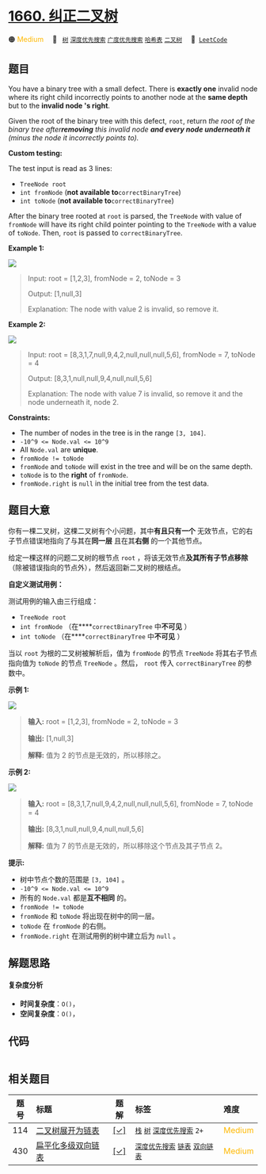 # [1660. 纠正二叉树](https://leetcode.com/problems/correct-a-binary-tree)

🟠 <font color=#ffb800>Medium</font>&emsp; 🔖&ensp; [`树`](/tag/tree.md) [`深度优先搜索`](/tag/depth-first-search.md) [`广度优先搜索`](/tag/breadth-first-search.md) [`哈希表`](/tag/hash-table.md) [`二叉树`](/tag/binary-tree.md)&emsp; 🔗&ensp;[`LeetCode`](https://leetcode.com/problems/correct-a-binary-tree)

## 题目

You have a binary tree with a small defect. There is **exactly one** invalid
node where its right child incorrectly points to another node at the **same
depth** but to the **invalid node 's right**.

Given the root of the binary tree with this defect, `root`, return _the root
of the binary tree after**removing** this invalid node **and every node
underneath it** (minus the node it incorrectly points to)._

**Custom testing:**

The test input is read as 3 lines:

  * `TreeNode root`
  * `int fromNode` (**not available to**`correctBinaryTree`)
  * `int toNode` (**not available to**`correctBinaryTree`)

After the binary tree rooted at `root` is parsed, the `TreeNode` with value of
`fromNode` will have its right child pointer pointing to the `TreeNode` with a
value of `toNode`. Then, `root` is passed to `correctBinaryTree`.



**Example 1:**

**![](https://fastly.jsdelivr.net/gh/doocs/leetcode@main/solution/1600-1699/1660.Correct%20a%20Binary%20Tree/images/ex1v2.png)**

> 
> 
> Input: root = [1,2,3], fromNode = 2, toNode = 3
> 
> 
> 
> Output: [1,null,3]
> 
> 
> 
> Explanation: The node with value 2 is invalid, so remove it.
> 
> 

**Example 2:**

**![](https://fastly.jsdelivr.net/gh/doocs/leetcode@main/solution/1600-1699/1660.Correct%20a%20Binary%20Tree/images/ex2v3.png)**

> 
> 
> Input: root = [8,3,1,7,null,9,4,2,null,null,null,5,6], fromNode = 7, toNode = 4
> 
> 
> 
> Output: [8,3,1,null,null,9,4,null,null,5,6]
> 
> 
> 
> Explanation: The node with value 7 is invalid, so remove it and the node underneath it, node 2.
> 
> 

**Constraints:**

  * The number of nodes in the tree is in the range `[3, 104]`.
  * `-10^9 <= Node.val <= 10^9`
  * All `Node.val` are **unique**.
  * `fromNode != toNode`
  * `fromNode` and `toNode` will exist in the tree and will be on the same depth.
  * `toNode` is to the **right** of `fromNode`.
  * `fromNode.right` is `null` in the initial tree from the test data.


## 题目大意

你有一棵二叉树，这棵二叉树有个小问题，其中**有且只有一个** 无效节点，它的右子节点错误地指向了与其在**同一层** 且在其**右侧** 的一个其他节点。

给定一棵这样的问题二叉树的根节点 `root` ，将该无效节点**及其所有子节点移除** （除被错误指向的节点外），然后返回新二叉树的根结点。

**自定义测试用例：**

测试用例的输入由三行组成：

  * `TreeNode root`
  * `int fromNode` （在****`correctBinaryTree` 中**不可见** ）
  * `int toNode` （在****`correctBinaryTree` 中**不可见** ）

当以 `root` 为根的二叉树被解析后，值为 `fromNode` 的节点 `TreeNode` 将其右子节点指向值为 `toNode` 的节点
`TreeNode` 。然后， `root` 传入 `correctBinaryTree` 的参数中。

**示例 1:**

**![](https://fastly.jsdelivr.net/gh/doocs/leetcode@main/solution/1600-1699/1660.Correct%20a%20Binary%20Tree/images/ex1v2.png)**

> 
> 
> 
> 
> 
> **输入:** root = [1,2,3], fromNode = 2, toNode = 3
> 
> **输出:** [1,null,3]
> 
> **解释:** 值为 2 的节点是无效的，所以移除之。
> 
> 

**示例 2:**

**![](https://fastly.jsdelivr.net/gh/doocs/leetcode@main/solution/1600-1699/1660.Correct%20a%20Binary%20Tree/images/ex2v3.png)**

> 
> 
> 
> 
> 
> **输入:** root = [8,3,1,7,null,9,4,2,null,null,null,5,6], fromNode = 7, toNode = 4
> 
> **输出:** [8,3,1,null,null,9,4,null,null,5,6]
> 
> **解释:** 值为 7 的节点是无效的，所以移除这个节点及其子节点 2。
> 
> 

**提示:**

  * 树中节点个数的范围是 `[3, 104]` 。
  * `-10^9 <= Node.val <= 10^9`
  * 所有的 `Node.val` 都是**互不相同** 的。
  * `fromNode != toNode`
  * `fromNode` 和 `toNode` 将出现在树中的同一层。
  * `toNode` 在 `fromNode` 的右侧。
  * `fromNode.right` 在测试用例的树中建立后为 `null` 。


## 解题思路

#### 复杂度分析

- **时间复杂度**：`O()`，
- **空间复杂度**：`O()`，

## 代码

```javascript

```

## 相关题目

<!-- prettier-ignore -->
| 题号 | 标题 | 题解 | 标签 | 难度 |
| :------: | :------ | :------: | :------ | :------ |
| 114 | [二叉树展开为链表](https://leetcode.com/problems/flatten-binary-tree-to-linked-list) | [[✓]](/problem/0114.md) |  [`栈`](/tag/stack.md) [`树`](/tag/tree.md) [`深度优先搜索`](/tag/depth-first-search.md) `2+` | <font color=#ffb800>Medium</font> |
| 430 | [扁平化多级双向链表](https://leetcode.com/problems/flatten-a-multilevel-doubly-linked-list) | [[✓]](/problem/0430.md) |  [`深度优先搜索`](/tag/depth-first-search.md) [`链表`](/tag/linked-list.md) [`双向链表`](/tag/doubly-linked-list.md) | <font color=#ffb800>Medium</font> |